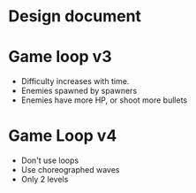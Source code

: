# Design document

# Game loop v3

- Difficulty increases with time.
- Enemies spawned by spawners
- Enemies have more HP, or shoot more bullets




# Game Loop v4

- Don't use loops
- Use choreographed waves
- Only 2 levels